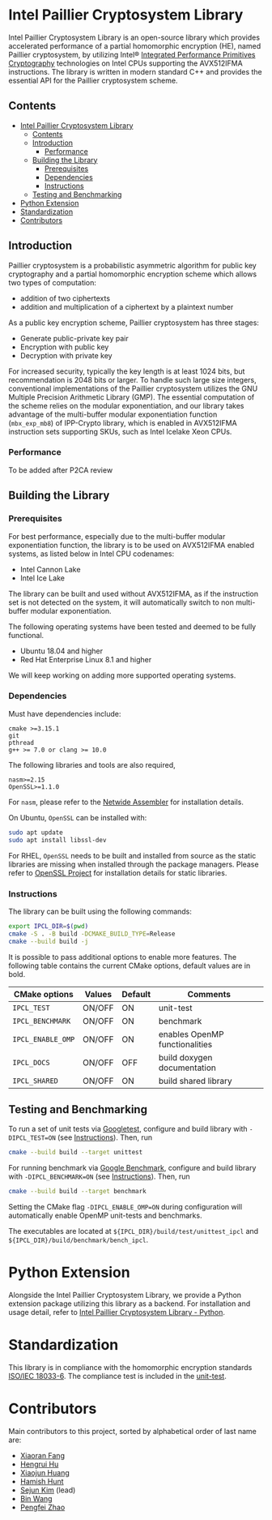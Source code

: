 # Intel Paillier Cryptosystem Library
Intel Paillier Cryptosystem Library is an open-source library which provides accelerated performance of a partial homomorphic encryption (HE), named Paillier cryptosystem, by utilizing Intel® [Integrated Performance Primitives Cryptography](https://github.com/intel/ipp-crypto) technologies on Intel CPUs supporting the AVX512IFMA instructions. The library is written in modern standard C++ and provides the essential API for the Paillier cryptosystem scheme.

## Contents
- [Intel Paillier Cryptosystem Library](#intel-paillier-cryptosystem-library)
  - [Contents](#contents)
  - [Introduction](#introduction)
    - [Performance](#performance)
  - [Building the Library](#building-the-library)
    - [Prerequisites](#prerequisites)
    - [Dependencies](#dependencies)
    - [Instructions](#instructions)
  - [Testing and Benchmarking](#testing-and-benchmarking)
- [Python Extension](#python-extension)
- [Standardization](#standardization)
- [Contributors](#contributors)

## Introduction
Paillier cryptosystem is a probabilistic asymmetric algorithm for public key cryptography and a partial homomorphic encryption scheme which allows two types of computation:
- addition of two ciphertexts
- addition and multiplication of a ciphertext by a plaintext number

As a public key encryption scheme, Paillier cryptosystem has three stages:

 - Generate public-private key pair
 - Encryption with public key
 - Decryption with private key

For increased security, typically the key length is at least 1024 bits, but recommendation is 2048 bits or larger. To handle such large size integers, conventional implementations of the Paillier cryptosystem utilizes the GNU Multiple Precision Arithmetic Library (GMP). The essential computation of the scheme relies on the modular exponentiation, and our library takes advantage of the multi-buffer modular exponentiation function (```mbx_exp_mb8```) of IPP-Crypto library, which is enabled in AVX512IFMA instruction sets supporting SKUs, such as Intel Icelake Xeon CPUs.

### Performance
To be added after P2CA review
## Building the Library
### Prerequisites
For best performance, especially due to the multi-buffer modular exponentiation function, the library is to be used on AVX512IFMA enabled systems, as listed below in Intel CPU codenames:
 - Intel Cannon Lake
 - Intel Ice Lake

The library can be built and used without AVX512IFMA, as if the instruction set is not detected on the system, it will automatically switch to non multi-buffer modular exponentiation.

The following operating systems have been tested and deemed to be fully functional.
  - Ubuntu 18.04 and higher
  - Red Hat Enterprise Linux 8.1 and higher

We will keep working on adding more supported operating systems.
### Dependencies
Must have dependencies include:
```
cmake >=3.15.1
git
pthread
g++ >= 7.0 or clang >= 10.0
```

The following libraries and tools are also required,
```
nasm>=2.15
OpenSSL>=1.1.0
```

For ```nasm```, please refer to the [Netwide Assembler](https://nasm.us/) for installation details.

On Ubuntu, ```OpenSSL``` can be installed with:
```bash
sudo apt update
sudo apt install libssl-dev
```
For RHEL, ```OpenSSL``` needs to be built and installed from source as the static libraries are missing when installed through the package managers. Please refer to [OpenSSL Project](https://github.com/openssl/openssl) for installation details for static libraries.

### Instructions
The library can be built using the following commands:
```bash
export IPCL_DIR=$(pwd)
cmake -S . -B build -DCMAKE_BUILD_TYPE=Release
cmake --build build -j
```

It is possible to pass additional options to enable more features. The following table contains the current CMake options, default values are in bold.

| CMake options           | Values    | Default | Comments                            |
|-------------------------|-----------|---------|-------------------------------------|
|`IPCL_TEST`              | ON/OFF    | ON      | unit-test                           |
|`IPCL_BENCHMARK`         | ON/OFF    | ON      | benchmark                           |
|`IPCL_ENABLE_OMP`        | ON/OFF    | ON      | enables OpenMP functionalities      |
|`IPCL_DOCS`              | ON/OFF    | OFF     | build doxygen documentation         |
|`IPCL_SHARED`            | ON/OFF    | ON      | build shared library                |

## Testing and Benchmarking
To run a set of unit tests via [Googletest](https://github.com/google/googletest), configure and build library with `-DIPCL_TEST=ON` (see [Instructions](#instructions)).
Then, run
```bash
cmake --build build --target unittest
```

For running benchmark via [Google Benchmark](https://github.com/google/benchmark), configure and build library with `-DIPCL_BENCHMARK=ON` (see [Instructions](#instructions)).
Then, run
```bash
cmake --build build --target benchmark
```
Setting the CMake flag ```-DIPCL_ENABLE_OMP=ON``` during configuration will automatically enable OpenMP unit-tests and benchmarks.

The executables are located at `${IPCL_DIR}/build/test/unittest_ipcl` and `${IPCL_DIR}/build/benchmark/bench_ipcl`.

# Python Extension
Alongside the Intel Paillier Cryptosystem Library, we provide a Python extension package utilizing this library as a backend. For installation and usage detail, refer to [Intel Paillier Cryptosystem Library - Python](https://github.com/intel-sandbox/libraries.security.cryptography.homomorphic-encryption.glade.pailliercryptolib-python).

# Standardization
This library is in compliance with the homomorphic encryption standards [ISO/IEC 18033-6](https://www.iso.org/standard/67740.html).
The compliance test is included in the [unit-test](https://github.com/intel-sandbox/libraries.security.cryptography.homomorphic-encryption.glade.pailliercryptolib/blob/main/test/test_cryptography.cpp#L112-L256).

# Contributors
Main contributors to this project, sorted by alphabetical order of last name are:
  - [Xiaoran Fang](https://github.com/fangxiaoran)
  - [Hengrui Hu](https://github.com/hhr293)
  - [Xiaojun Huang](https://github.com/xhuan28)
  - [Hamish Hunt](https://github.com/hamishun)
  - [Sejun Kim](https://github.com/skmono) (lead)
  - [Bin Wang](https://github.com/bwang30)
  - [Pengfei Zhao](https://github.com/justalittlenoob)
